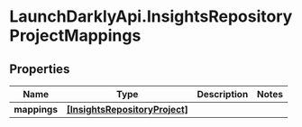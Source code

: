 # LaunchDarklyApi.InsightsRepositoryProjectMappings

## Properties

Name | Type | Description | Notes
------------ | ------------- | ------------- | -------------
**mappings** | [**[InsightsRepositoryProject]**](InsightsRepositoryProject.md) |  | 


